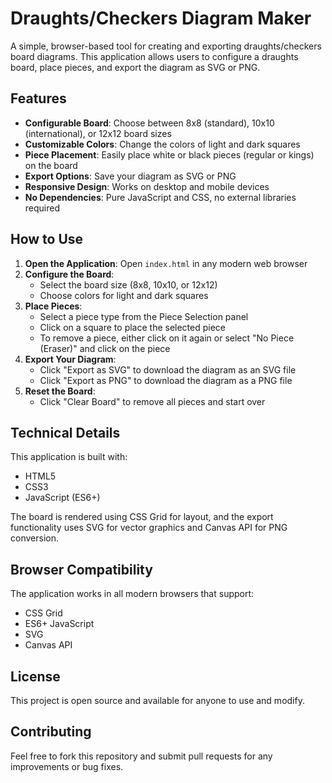 # Draughts/Checkers Diagram Maker

A simple, browser-based tool for creating and exporting draughts/checkers board diagrams. This application allows users to configure a draughts board, place pieces, and export the diagram as SVG or PNG.

## Features

- **Configurable Board**: Choose between 8x8 (standard), 10x10 (international), or 12x12 board sizes
- **Customizable Colors**: Change the colors of light and dark squares
- **Piece Placement**: Easily place white or black pieces (regular or kings) on the board
- **Export Options**: Save your diagram as SVG or PNG
- **Responsive Design**: Works on desktop and mobile devices
- **No Dependencies**: Pure JavaScript and CSS, no external libraries required

## How to Use

1. **Open the Application**: Open `index.html` in any modern web browser
2. **Configure the Board**:
   - Select the board size (8x8, 10x10, or 12x12)
   - Choose colors for light and dark squares
3. **Place Pieces**:
   - Select a piece type from the Piece Selection panel
   - Click on a square to place the selected piece
   - To remove a piece, either click on it again or select "No Piece (Eraser)" and click on the piece
4. **Export Your Diagram**:
   - Click "Export as SVG" to download the diagram as an SVG file
   - Click "Export as PNG" to download the diagram as a PNG file
5. **Reset the Board**:
   - Click "Clear Board" to remove all pieces and start over

## Technical Details

This application is built with:
- HTML5
- CSS3
- JavaScript (ES6+)

The board is rendered using CSS Grid for layout, and the export functionality uses SVG for vector graphics and Canvas API for PNG conversion.

## Browser Compatibility

The application works in all modern browsers that support:
- CSS Grid
- ES6+ JavaScript
- SVG
- Canvas API

## License

This project is open source and available for anyone to use and modify.

## Contributing

Feel free to fork this repository and submit pull requests for any improvements or bug fixes.